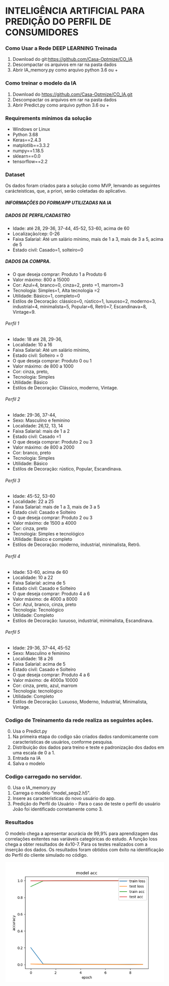 # INTELIGÊNCIA ARTIFICIAL PARA PREDIÇÃO DO PERFIL DE CONSUMIDORES

### Como Usar a Rede DEEP LEARNING Treinada

1. Download do git:https://github.com/Casa-Optmize/CO_IA
2. Descompactar os arquivos em rar na pasta dados
3. Abrir IA_memory.py como arquivo python 3.6 ou +

### Como treinar o modelo da IA

1. Download do https://github.com/Casa-Optmize/CO_IA.git
2. Descompactar os arquivos em rar na pasta dados
3. Abrir Predict.py como arquivo python 3.6 ou +

### Requirements mínimos da solução
* Windows or Linux
* Python 3.68 
* Keras==2.4.3
* matplotlib==3.3.2
* numpy==1.18.5
* sklearn==0.0
* tensorflow==2.2


### Dataset
Os dados foram criados para a solução como MVP, lenvando as seguintes carácteisticas, que, a priori, serão coletadas do aplicativo.

##### INFORMAÇÕES DO FORM/APP UTILIZADAS NA IA
##### DADOS DE PERFIL/CADASTRO

- Idade: até 28, 29-36, 37-44, 45-52, 53-60, acima de 60
- Localização/cep: 0-26
- Faixa Salarial: Até um salário mínimo, mais de 1 a 3, mais de 3 a 5, acima de 5
- Estado civil: Casado=1, solteiro=0



##### DADOS DA COMPRA.
- O que deseja comprar: Produto 1 a Produto 6
- Valor máximo: 800 a 15000
- Cor: Azul=4, branco=0, cinza=2, preto =1, marrom=3
- Tecnologia: Simples=1, Alta tecnologia =2
- Utilidade: Básico=1, completo=0
- Estilos de Decoração: clássico=0, rústico=1, luxuoso=2, moderno=3, industrial=4, minimalista=5, Popular=6, Retrô=7, Escandinava=8, Vintage=9.

###### Perfil 1
- Idade: 18 até 28, 29-36, 	
- Localidade: 10 a 16
- Faixa Salarial: Até um salário mínimo,
- Estado civil: Solteiro = 0
- O que deseja comprar: Produto 0 ou 1
- Valor máximo: de 800 a 1000
- Cor: cinza, preto, 
- Tecnologia: Simples
- Utilidade: Básico
- Estilos de Decoração: Clássico, moderno, Vintage.

###### Perfil 2
- Idade: 29-36, 37-44,	
- Sexo: Masculino e feminino
- Localidade: 26,12, 13, 14
- Faixa Salarial: mais de 1 a 2
- Estado civil: Casado =1
- O que deseja comprar: Produto 2 ou 3
- Valor máximo: de 800 a 2000
- Cor: branco, preto
- Tecnologia: Simples
- Utilidade: Básico
- Estilos de Decoração: rústico, Popular, Escandinava.

###### Perfil 3
- Idade: 45-52, 53-60	
- Localidade: 22 a 25
- Faixa Salarial: mais de 1 a 3, mais de 3 a 5
- Estado civil: Casado e Solteiro
- O que deseja comprar: Produto 2 ou 3
- Valor máximo: de 1500 a 4000
- Cor: cinza, preto 
- Tecnologia: Simples e tecnológico
- Utilidade: Básico e completo
- Estilos de Decoração: moderno, industrial, minimalista, Retrô.

###### Perfil 4
- Idade: 53-60, acima de 60	
- Localidade: 10 a 22
- Faixa Salarial: acima de 5
- Estado civil: Casado e Solteiro
- O que deseja comprar: Produto 4 a 6
- Valor máximo: de 4000 a 8000
- Cor: Azul, branco, cinza, preto 
- Tecnologia: Tecnológico
- Utilidade: Completo
- Estilos de Decoração: luxuoso, industrial, minimalista, Escandinava.

###### Perfil 5
- Idade: 29-36, 37-44, 45-52	
- Sexo: Masculino e feminino
- Localidade: 18 a 26
- Faixa Salarial: acima de 5
- Estado civil: Casado e Solteiro
- O que deseja comprar: Produto 4 a 6
- Valor máximo: de 4000a 10000
- Cor: cinza, preto, azul, marrom
- Tecnologia: tecnológico
- Utilidade: Completo
- Estilos de Decoração: Luxuoso, Moderno, Industrial, Minimalista, Vintage.



### Codigo de Treinamento da rede realiza as seguintes ações.

0. Usa o Predict.py
1. Na primeira etapa do codigo são criados dados randomicamente com características de usuários, conforme pesquisa.
2. Distribuição dos dados para treino e teste e padronização dos dados em uma escala de 0 a 1.
3. Entrada na IA
4. Salva o modelo

### Codigo carregado no servidor.

0. Usa o IA_memory.py
1. Carrega o modelo "model_seqs2.h5".
2. Insere as características do novo usuário do app.
3. Predição do Perfil do Usuário - Para o caso de teste o perfil do usuário João foi identificado corretamente como 3.

### Resultados
O modelo chega a apresentar acurácia de 99,9% para aprendizagem das correlações exitentes nas variáveis categóricas do estudo. A função loss chega a obter resultados de 4x10-7.
Para os testes realizados com a inserção dos dados. Os resultados foram obtidos com êxito na identificação do Perfil do cliente simulado no código.

<img src="/Figure_1.png" alt="Koa middleware framework for nodejs"/>

